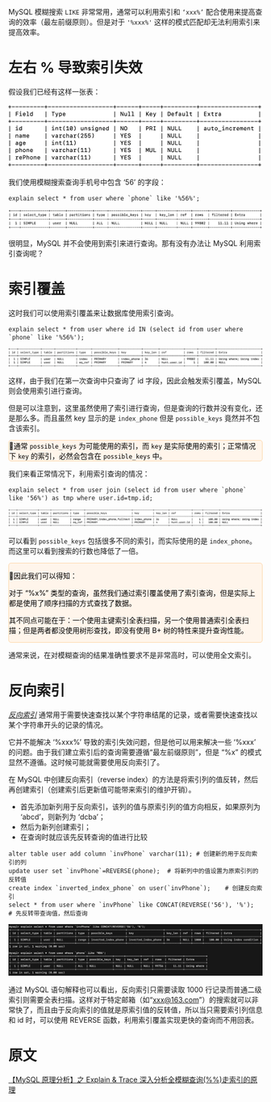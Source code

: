 MySQL 模糊搜索 `LIKE` 非常常用，通常可以利用索引和 `‘xxx%’` 配合使用来提高查询的效率（最左前缀原则）。但是对于 `'%xxx%'` 这样的模式匹配却无法利用索引来提高效率。

# 左右 % 导致索引失效

假设我们已经有这样一张表：

![image-20230814171923105](../../assets/imgs/Database-MySQL-Like.png)

我们使用模糊搜索查询手机号中包含 ‘56’ 的字段：

```mysql
explain select * from user where `phone` like '%56%';
```

![image-20230814172117644](../../assets/imgs/Database-MySQL-like-phone-withoutIndex.png)

很明显，MySQL 并不会使用到索引来进行查询。那有没有办法让 MySQL 利用索引查询呢？

# 索引覆盖

这时我们可以使用索引覆盖来让数据库使用索引查询。

```mysql
explain select * from user where id IN (select id from user where `phone` like '%56%');
```

![image-20230814172756491](../../assets/imgs/Database-MySQL-like-phone-withIndex.png)

这样，由于我们在第一次查询中只查询了 id 字段，因此会触发索引覆盖，MySQL 则会使用索引进行查询。

但是可以注意到，这里虽然使用了索引进行查询，但是查询的行数并没有变化，还是那么多。而且虽然 key 显示的是 `index_phone` 但是 `possible_keys` 竟然并不包含该索引。

<p style="background-color: #fff5eb; color: black; border-radius: 5px; border: 1px solid #fed4a4;">📍通常 <code>possible_keys</code> 为可能使用的索引，而 <code>key</code> 是实际使用的索引；正常情况下 <code>key</code> 的索引，必然会包含在 <code>possible_keys</code> 中。</p>

我们来看正常情况下，利用索引查询的情况：

```mysql
explain select * from user join (select id from user where `phone` like '56%') as tmp where user.id=tmp.id;
```

![image-20230814174033673](../../assets/imgs/Database-MySQL-like-phone-withIndex-normal.png)

可以看到 `possible_keys` 包括很多不同的索引，而实际使用的是 `index_phone`。而这里可以看到搜索的行数也降低了一倍。

<div style="background-color: #fff5eb; color: black; border-radius: 5px; border: 1px solid #fed4a4;"><p>📌因此我们可以得知：</p><p>对于 “%x%” 类型的查询，虽然我们通过索引覆盖使用了索引查询，但是实际上都是使用了顺序扫描的方式查找了数据。</p><p>其不同点可能在于：一个使用主键索引全表扫描，另一个使用普通索引全表扫描；但是两者都没使用树形查找，即没有使用 B+ 树的特性来提升查询性能。</p></div>

通常来说，在对模糊查询的结果准确性要求不是非常高时，可以使用全文索引。

# 反向索引

<u>*反向索引*</u> 通常用于需要快速查找以某个字符串结尾的记录，或者需要快速查找以某个字符串开头的记录的情况。

它并不能解决 ‘%xxx%’ 导致的索引失效问题，但是他可以用来解决一些 ‘%xxx’ 的问题。由于我们建立索引后的查询需要遵循“最左前缀原则”，但是 “%x” 的模式显然不遵循。这时候可能就需要使用反向索引了。

在 MySQL 中创建反向索引（reverse index）的方法是将索引列的值反转，然后再创建索引（创建索引后更新值可能带来索引的维护开销）。

- 首先添加新列用于反向索引，该列的值与原索引列的值方向相反，如果原列为 ‘abcd’，则新列为 ‘dcba’；
- 然后为新列创建索引；
- 在查询时就应该先反转查询的值进行比较

```mysql
alter table user add column `invPhone` varchar(11);	# 创建新的用于反向索引的列
update user set `invPhone`=REVERSE(phone);	# 将新列中的值设置为原索引列的反转值
create index `inverted_index_phone` on user(`invPhone`);	# 创建反向索引
select * from user where `invPhone` like CONCAT(REVERSE('56'), '%');	# 先反转带查询值，然后查询
```

![image-20230814214422370](../../assets/imgs/Database-MySQL-Like-invert-comp.png)

通过 MySQL 语句解释也可以看出，反向索引只需要读取 1000 行记录而普通二级索引则需要全表扫描。这样对于特定邮箱（如“xxx@163.com”）的搜索就可以非常快了，而且由于反向索引的值就是原索引值的反转值，所以当只需要索引列信息和 id 时，可以使用 REVERSE 函数，利用索引覆盖实现更快的查询而不用回表。

# 原文

[【MySQL 原理分析】之 Explain & Trace 深入分析全模糊查询(%%)走索引的原理](https://www.cnblogs.com/Howinfun/p/12449975.html)
